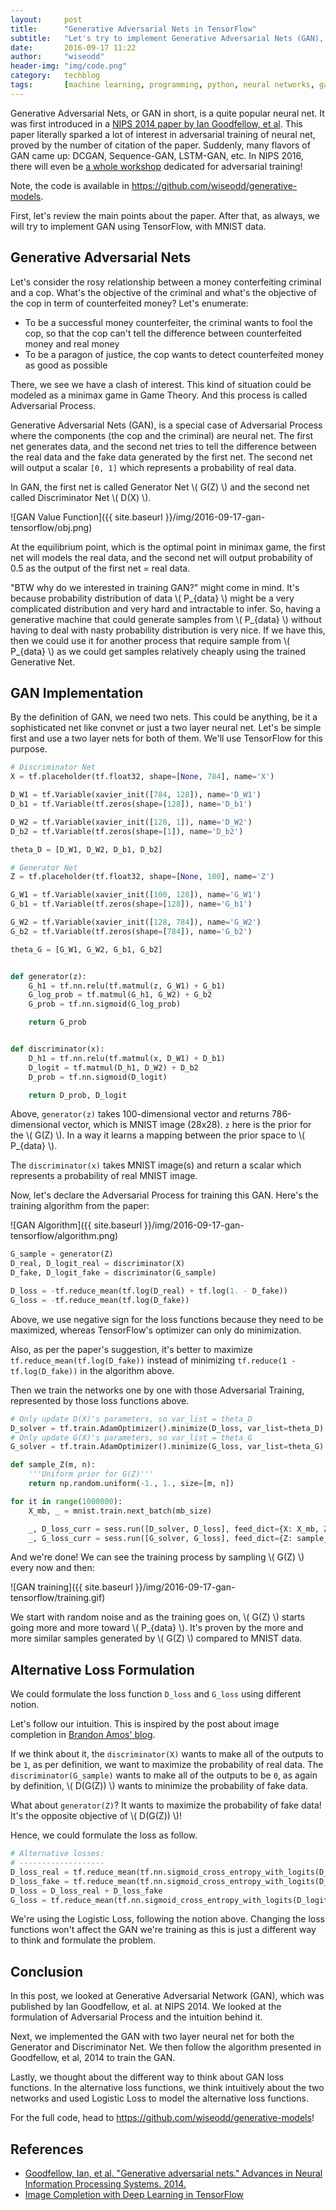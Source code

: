 ```yaml
---
layout:     post
title:      "Generative Adversarial Nets in TensorFlow"
subtitle:   "Let's try to implement Generative Adversarial Nets (GAN), first introduced by Goodfellow et al, 2014, with TensorFlow. We'll use MNIST data to train the GAN!"
date:       2016-09-17 11:22
author:     "wiseodd"
header-img: "img/code.png"
category:   techblog
tags:       [machine learning, programming, python, neural networks, gan]
---
```


Generative Adversarial Nets, or GAN in short, is a quite popular neural net. It was first introduced in a [NIPS 2014 paper by Ian Goodfellow, et al](http://papers.nips.cc/paper/5423-generative-adversarial-nets.pdf). This paper literally sparked a lot of interest in adversarial training of neural net, proved by the number of citation of the paper. Suddenly, many flavors of GAN came up: DCGAN, Sequence-GAN, LSTM-GAN, etc. In NIPS 2016, there will even be [a whole workshop](https://sites.google.com/site/nips2016adversarial/) dedicated for adversarial training!

Note, the code is available in <https://github.com/wiseodd/generative-models>.

First, let's review the main points about the paper. After that, as always, we will try to implement GAN using TensorFlow, with MNIST data.

<h2 class="section-heading">Generative Adversarial Nets</h2>

Let's consider the rosy relationship between a money conterfeiting criminal and a cop. What's the objective of the criminal and what's the objective of the cop in term of counterfeited money? Let's enumerate:

* To be a successful money counterfeiter, the criminal wants to fool the cop, so that the cop can't tell the difference between counterfeited money and real money
* To be a paragon of justice, the cop wants to detect counterfeited money as good as possible

There, we see we have a clash of interest. This kind of situation could be modeled as a minimax game in Game Theory. And this process is called Adversarial Process.

Generative Adversarial Nets (GAN), is a special case of Adversarial Process where the components (the cop and the criminal) are neural net. The first net generates data, and the second net tries to tell the difference between the real data and the fake data generated by the first net. The second net will output a scalar `[0, 1]` which represents a probability of real data.

In GAN, the first net is called Generator Net \\( G(Z) \\) and the second net called Discriminator Net \\( D(X) \\).

![GAN Value Function]({{ site.baseurl }}/img/2016-09-17-gan-tensorflow/obj.png)

At the equilibrium point, which is the optimal point in minimax game, the first net will models the real data, and the second net will output probability of 0.5 as the output of the first net = real data.

"BTW why do we interested in training GAN?" might come in mind. It's because probability distribution of data \\( P_{data} \\) might be a very complicated distribution and very hard and intractable to infer. So, having a generative machine that could generate samples from \\( P_{data} \\) without having to deal with nasty probability distribution is very nice. If we have this, then we could use it for another process that require sample from \\( P_{data} \\) as we could get samples relatively cheaply using the trained Generative Net.

<h2 class="section-heading">GAN Implementation</h2>

By the definition of GAN, we need two nets. This could be anything, be it a sophisticated net like convnet or just a two layer neural net. Let's be simple first and use a two layer nets for both of them. We'll use TensorFlow for this purpose.

``` python
# Discriminator Net
X = tf.placeholder(tf.float32, shape=[None, 784], name='X')

D_W1 = tf.Variable(xavier_init([784, 128]), name='D_W1')
D_b1 = tf.Variable(tf.zeros(shape=[128]), name='D_b1')

D_W2 = tf.Variable(xavier_init([128, 1]), name='D_W2')
D_b2 = tf.Variable(tf.zeros(shape=[1]), name='D_b2')

theta_D = [D_W1, D_W2, D_b1, D_b2]

# Generator Net
Z = tf.placeholder(tf.float32, shape=[None, 100], name='Z')

G_W1 = tf.Variable(xavier_init([100, 128]), name='G_W1')
G_b1 = tf.Variable(tf.zeros(shape=[128]), name='G_b1')

G_W2 = tf.Variable(xavier_init([128, 784]), name='G_W2')
G_b2 = tf.Variable(tf.zeros(shape=[784]), name='G_b2')

theta_G = [G_W1, G_W2, G_b1, G_b2]


def generator(z):
    G_h1 = tf.nn.relu(tf.matmul(z, G_W1) + G_b1)
    G_log_prob = tf.matmul(G_h1, G_W2) + G_b2
    G_prob = tf.nn.sigmoid(G_log_prob)

    return G_prob


def discriminator(x):
    D_h1 = tf.nn.relu(tf.matmul(x, D_W1) + D_b1)
    D_logit = tf.matmul(D_h1, D_W2) + D_b2
    D_prob = tf.nn.sigmoid(D_logit)

    return D_prob, D_logit
```

Above, `generator(z)` takes 100-dimensional vector and returns 786-dimensional vector, which is MNIST image (28x28). `z` here is the prior for the \\( G(Z) \\). In a way it learns a mapping between the prior space to \\( P_{data} \\).

The `discriminator(x)` takes MNIST image(s) and return a scalar which represents a probability of real MNIST image.

Now, let's declare the Adversarial Process for training this GAN. Here's the training algorithm from the paper:

![GAN Algorithm]({{ site.baseurl }}/img/2016-09-17-gan-tensorflow/algorithm.png)

``` python
G_sample = generator(Z)
D_real, D_logit_real = discriminator(X)
D_fake, D_logit_fake = discriminator(G_sample)

D_loss = -tf.reduce_mean(tf.log(D_real) + tf.log(1. - D_fake))
G_loss = -tf.reduce_mean(tf.log(D_fake))
```

Above, we use negative sign for the loss functions because they need to be maximized, whereas TensorFlow's optimizer can only do minimization.

Also, as per the paper's suggestion, it's better to maximize `tf.reduce_mean(tf.log(D_fake))` instead of minimizing `tf.reduce(1 - tf.log(D_fake))` in the algorithm above.

Then we train the networks one by one with those Adversarial Training, represented by those loss functions above.

``` python
# Only update D(X)'s parameters, so var_list = theta_D
D_solver = tf.train.AdamOptimizer().minimize(D_loss, var_list=theta_D)
# Only update G(X)'s parameters, so var_list = theta_G
G_solver = tf.train.AdamOptimizer().minimize(G_loss, var_list=theta_G)

def sample_Z(m, n):
    '''Uniform prior for G(Z)'''
    return np.random.uniform(-1., 1., size=[m, n])

for it in range(1000000):
    X_mb, _ = mnist.train.next_batch(mb_size)

    _, D_loss_curr = sess.run([D_solver, D_loss], feed_dict={X: X_mb, Z: sample_Z(mb_size, Z_dim)})
    _, G_loss_curr = sess.run([G_solver, G_loss], feed_dict={Z: sample_Z(mb_size, Z_dim)})
```

And we're done! We can see the training process by sampling \\( G(Z) \\) every now and then:

![GAN training]({{ site.baseurl }}/img/2016-09-17-gan-tensorflow/training.gif)

We start with random noise and as the training goes on, \\( G(Z) \\) starts going more and more toward \\( P_{data} \\). It's proven by the more and more similar samples generated by \\( G(Z) \\) compared to MNIST data.

<h2 class="section-heading">Alternative Loss Formulation</h2>

We could formulate the loss function `D_loss` and `G_loss` using different notion.

Let's follow our intuition. This is inspired by the post about image completion in [Brandon Amos' blog](http://bamos.github.io/2016/08/09/deep-completion/).

If we think about it, the `discriminator(X)` wants to make all of the outputs to be `1`, as per definition, we want to maximize the probability of real data. The `discriminator(G_sample)` wants to make all of the outputs to be `0`, as again by definition, \\( D(G(Z)) \\) wants to minimize the probability of fake data.

What about `generator(Z)`? It wants to maximize the probability of fake data! It's the opposite objective of \\( D(G(Z)) \\)!

Hence, we could formulate the loss as follow.

``` python
# Alternative losses:
# -------------------
D_loss_real = tf.reduce_mean(tf.nn.sigmoid_cross_entropy_with_logits(D_logit_real, tf.ones_like(D_logit_real)))
D_loss_fake = tf.reduce_mean(tf.nn.sigmoid_cross_entropy_with_logits(D_logit_fake, tf.zeros_like(D_logit_fake)))
D_loss = D_loss_real + D_loss_fake
G_loss = tf.reduce_mean(tf.nn.sigmoid_cross_entropy_with_logits(D_logit_fake, tf.ones_like(D_logit_fake)))
```

We're using the Logistic Loss, following the notion above. Changing the loss functions won't affect the GAN we're training as this is just a different way to think and formulate the problem.

<h2 class="section-heading">Conclusion</h2>

In this post, we looked at Generative Adversarial Network (GAN), which was published by Ian Goodfellow, et al. at NIPS 2014. We looked at the formulation of Adversarial Process and the intuition behind it.

Next, we implemented the GAN with two layer neural net for both the Generator and Discriminator Net. We then follow the algorithm presented in Goodfellow, et al, 2014 to train the GAN.

Lastly, we thought about the different way to think about GAN loss functions. In the alternative loss functions, we think intuitively about the two networks and used Logistic Loss to model the alternative loss functions.

For the full code, head to <https://github.com/wiseodd/generative-models>!

<h2 class="section-heading">References</h2>

* [Goodfellow, Ian, et al. "Generative adversarial nets." Advances in Neural Information Processing Systems. 2014.](http://papers.nips.cc/paper/5423-generative-adversarial-nets.pdf)
* [Image Completion with Deep Learning in TensorFlow](http://bamos.github.io/2016/08/09/deep-completion/)
